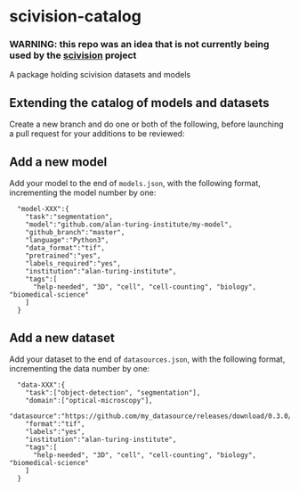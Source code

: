 # scivision-catalog

### WARNING: this repo was an idea that is not currently being used by the [scivision](https://github.com/alan-turing-institute/scivision) project

A package holding scivision datasets and models

## Extending the catalog of models and datasets

Create a new branch and do one or both of the following, before launching a pull request for your additions to be reviewed:

## Add a new model

Add your model to the end of `models.json`, with the following format, incrementing the model number by one:

```
  "model-XXX":{
    "task":"segmentation",
    "model":"github.com/alan-turing-institute/my-model",
    "github_branch":"master",
    "language":"Python3",
    "data_format":"tif",
    "pretrained":"yes",
    "labels_required":"yes",
    "institution":"alan-turing-institute",
    "tags":[
      "help-needed", "3D", "cell", "cell-counting", "biology", "biomedical-science" 
    ]
  }
```

## Add a new dataset

Add your dataset to the end of `datasources.json`, with the following format, incrementing the data number by one:

```
  "data-XXX":{
    "task":["object-detection", "segmentation"],
    "domain":["optical-microscopy"],
    "datasource":"https://github.com/my_datasource/releases/download/0.3.0/demo.zip",
    "format":"tif",
    "labels":"yes",
    "institution":"alan-turing-institute",
    "tags":[
      "help-needed", "3D", "cell", "cell-counting", "biology", "biomedical-science" 
    ]
  }
 ```
